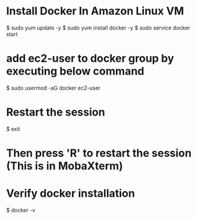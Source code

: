 # Install Docker In Amazon Linux VM

$ sudo yum update -y
$ sudo yum install docker -y
$ sudo service docker start

# add ec2-user to docker group by executing below command
$ sudo usermod -aG docker ec2-user

# Restart the session
$ exit

# Then press 'R' to restart the session (This is in MobaXterm)

# Verify docker installation
$ docker -v
